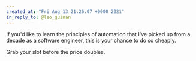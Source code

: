 ```yaml
---
created_at: "Fri Aug 13 21:26:07 +0000 2021"
in_reply_to: @leo_guinan
---
```


If you'd like to learn the principles of automation that I've picked up from a decade as a software engineer, this is your chance to do so cheaply.

Grab your slot before the price doubles.